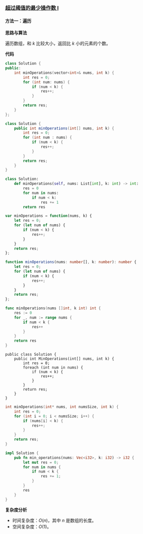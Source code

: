 ### [超过阈值的最少操作数 I](https://leetcode.cn/problems/minimum-operations-to-exceed-threshold-value-i/solutions/3040103/chao-guo-yu-zhi-de-zui-shao-cao-zuo-shu-q9obn/)

#### 方法一：遍历

**思路与算法**

遍历数组，和 $k$ 比较大小，返回比 $k$ 小的元素的个数。

**代码**

```C++
class Solution {
public:
    int minOperations(vector<int>& nums, int k) {
        int res = 0;
        for (int num: nums) {
            if (num < k) {
                res++;
            }
        }
        return res;
    }
};
```

```Java
class Solution {
    public int minOperations(int[] nums, int k) {
        int res = 0;
        for (int num : nums) {
            if (num < k) {
                res++;
            }
        }
        return res;
    }
}
```

```Python
class Solution:
    def minOperations(self, nums: List[int], k: int) -> int:
        res = 0
        for num in nums:
            if num < k:
                res += 1
        return res
```

```JavaScript
var minOperations = function(nums, k) {
    let res = 0;
    for (let num of nums) {
        if (num < k) {
            res++;
        }
    }
    return res;
};
```

```TypeScript
function minOperations(nums: number[], k: number): number {
    let res = 0;
    for (let num of nums) {
        if (num < k) {
            res++;
        }
    }
    return res;
};
```

```Go
func minOperations(nums []int, k int) int {
    res := 0
    for _, num := range nums {
        if num < k {
            res++
        }
    }
    return res
}
```

```CSharp
public class Solution {
    public int MinOperations(int[] nums, int k) {
        int res = 0;
        foreach (int num in nums) {
            if (num < k) {
                res++;
            }
        }
        return res;
    }
}
```

```C
int minOperations(int* nums, int numsSize, int k) {
    int res = 0;
    for (int i = 0; i < numsSize; i++) {
        if (nums[i] < k) {
            res++;
        }
    }
    return res;
}
```

```Rust
impl Solution {
    pub fn min_operations(nums: Vec<i32>, k: i32) -> i32 {
        let mut res = 0;
        for num in nums {
            if num < k {
                res += 1;
            }
        }
        res
    }
}
```

**复杂度分析**

- 时间复杂度：$O(n)$，其中 $n$ 是数组的长度。
- 空间复杂度：$O(1)$。

